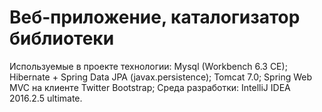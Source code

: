 # Веб-приложение, каталогизатор библиотеки

Используемые в проекте технологии:
Mysql (Workbench 6.3 CE);
Hibernate + Spring Data JPA (javax.persistence);
Tomcat 7.0;
Spring Web MVC на клиенте Twitter Bootstrap;
Среда разработки: IntelliJ IDEA 2016.2.5 ultimate.
